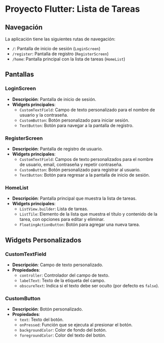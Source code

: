 # Proyecto Flutter: Lista de Tareas

## Navegación

La aplicación tiene las siguientes rutas de navegación:

- `/`: Pantalla de inicio de sesión (`LoginScreen`)
- `/register`: Pantalla de registro (`RegisterScreen`)
- `/home`: Pantalla principal con la lista de tareas (`HomeList`)

## Pantallas

### LoginScreen

- **Descripción**: Pantalla de inicio de sesión.
- **Widgets principales**:
  - `CustomTextField`: Campo de texto personalizado para el nombre de usuario y la contraseña.
  - `CustomButton`: Botón personalizado para iniciar sesión.
  - `TextButton`: Botón para navegar a la pantalla de registro.

### RegisterScreen

- **Descripción**: Pantalla de registro de usuario.
- **Widgets principales**:
  - `CustomTextField`: Campos de texto personalizados para el nombre de usuario, email, contraseña y repetir contraseña.
  - `CustomButton`: Botón personalizado para registrar al usuario.
  - `TextButton`: Botón para regresar a la pantalla de inicio de sesión.

### HomeList

- **Descripción**: Pantalla principal que muestra la lista de tareas.
- **Widgets principales**:
  - `ListView.builder`: Lista de tareas.
  - `ListTile`: Elemento de la lista que muestra el título y contenido de la tarea, con opciones para editar y eliminar.
  - `FloatingActionButton`: Botón para agregar una nueva tarea.

## Widgets Personalizados

### CustomTextField

- **Descripción**: Campo de texto personalizado.
- **Propiedades**:
  - `controller`: Controlador del campo de texto.
  - `labelText`: Texto de la etiqueta del campo.
  - `obscureText`: Indica si el texto debe ser oculto (por defecto es `false`).

### CustomButton

- **Descripción**: Botón personalizado.
- **Propiedades**:
  - `text`: Texto del botón.
  - `onPressed`: Función que se ejecuta al presionar el botón.
  - `backgroundColor`: Color de fondo del botón.
  - `foregroundColor`: Color del texto del botón.
